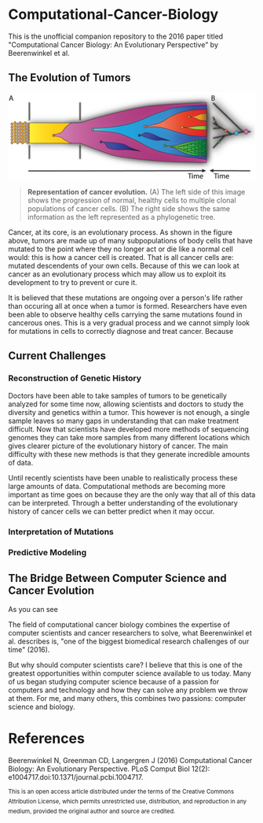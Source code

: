 # Computational-Cancer-Biology

This is the unofficial companion repository to the 2016 paper titled "Computational Cancer Biology: An Evolutionary Perspective" by Beerenwinkel et al. 

## The Evolution of Tumors

![Visualization of cancer evolution](neoplastic_transformation.jpg)
> **Representation of cancer evolution.** (A) The left side of this image shows the progression of normal, healthy cells to multiple clonal populations of cancer cells. (B) The right side shows the same information as the left represented as a phylogenetic tree.

Cancer, at its core, is an evolutionary process. As shown in the figure above, tumors are made up of many subpopulations of body cells that have mutated to the point where they no longer act or die like a normal cell would: this is how a cancer cell is created. That is all cancer cells are: mutated descendents of your own cells. Because of this we can look at cancer as an evolutionary process which may allow us to exploit its development to try to prevent or cure it.

It is believed that these mutations are ongoing over a person's life rather than occuring all at once when a tumor is formed. Researchers have even been able to observe healthy cells carrying the same mutations found in cancerous ones. This is a very gradual process and we cannot simply look for mutations in cells to correctly diagnose and treat cancer. Because
  
## Current Challenges

### Reconstruction of Genetic History

Doctors have been able to take samples of tumors to be genetically analyzed for some time now, allowing scientists and doctors to study the diversity and genetics within a tumor. This however is not enough, a single sample leaves so many gaps in understanding that can make treatment difficult. Now that scientists have developed more methods of sequencing genomes they can take more samples from many different locations which gives clearer picture of the evolutionary history of cancer. The main difficulty with these new methods is that they generate incredible amounts of data.

Until recently scientists have been unable to realistically process these large amounts of data. Computational methods are becoming more important as time goes on because they are the only way that all of this data can be interpreted. Through a better understanding of the evolutionary history of cancer cells we can better predict when it may occur.

### Interpretation of Mutations

### Predictive Modeling

## The Bridge Between Computer Science and Cancer Evolution

As you can see

The field of computational cancer biology combines the expertise of computer scientists and cancer researchers to solve, what Beerenwinkel et al. describes is, "one of the biggest biomedical research challenges of our time" (2016). 

But why should computer scientists care? I believe that this is one of the greatest opportunities within computer science available to us today. Many of us began studying computer science because of a passion for computers and technology and how they can solve any problem we throw at them. For me, and many others, this combines two passions: computer science and biology.

# References

Beerenwinkel N, Greenman CD, Langergren J (2016) Computational Cancer Biology: An Evolutionary Perspective. PLoS Comput Biol 12(2): e1004717.doi:10.1371/journal.pcbi.1004717.

<sup>This is an open access article distributed under the terms of the Creative Commons Attribution License, which permits unrestricted use, distribution, and reproduction in any medium, provided the original author and source are credited.</sup>
